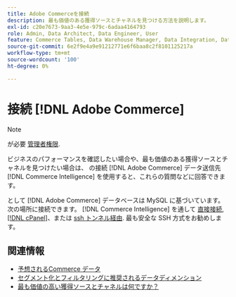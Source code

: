 ```yaml
---
title: Adobe Commerceを接続
description: 最も価値のある獲得ソースとチャネルを見つける方法を説明します。
exl-id: c20e7673-9aa3-4e5e-979c-6adaa4164793
role: Admin, Data Architect, Data Engineer, User
feature: Commerce Tables, Data Warehouse Manager, Data Integration, Data Import/Export
source-git-commit: 6e2f9e4a9e91212771e6f6baa8c2f8101125217a
workflow-type: tm+mt
source-wordcount: '100'
ht-degree: 0%

---
```


# 接続 [!DNL Adobe Commerce]

>[!NOTE]
>
>が必要 [管理者権限](../../../administrator/user-management/user-management.md).

ビジネスのパフォーマンスを確認したい場合や、最も価値のある獲得ソースとチャネルを見つけたい場合は、 の接続 [!DNL Adobe Commerce] データ送信先 [!DNL Commerce Intelligence] を使用すると、これらの質問などに回答できます。

として [!DNL Adobe Commerce] データベースは MySQL に基づいています。次の場所に接続できます。 [!DNL Commerce Intelligence] を通して [直接接続](../integrations/mysql-via-a-direct-connection.md), [[!DNL cPanel]](../integrations/mysql-via-cpanel.md)、または [ssh トンネル経由](../integrations/mysql-via-ssh-tunnel.md). 最も安全な SSH 方式をお勧めします。

## 関連情報

* [予想されるCommerce データ](../integrations/magento-data.md)
* [セグメント化とフィルタリングに推奨されるデータディメンション](../../../best-practices/segment-filter.md)
* [最も価値の高い獲得ソースとチャネルは何ですか？](../../analysis/most-value-source-channel.md)
